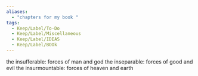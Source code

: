 ```yaml
---
aliases:
  - "chapters for my book "
tags:
  - Keep/Label/To-Do
  - Keep/Label/Miscellaneous
  - Keep/Label/IDEAS
  - Keep/Label/BOOk
---
```


the insufferable: forces of man and god
the inseparable: forces of good and evil
the insurmountable: forces of heaven and earth